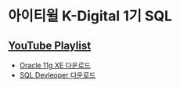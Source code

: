 # 아이티윌 K-Digital 1기 SQL

## [YouTube Playlist](https://www.youtube.com/playlist?list=PLIYf0rAjO5mah9PUOegIJprn1qWohk7QV)

* [Oracle 11g XE 다운로드](https://www.oracle.com/database/technologies/xe-prior-release-downloads.html)
* [SQL Devleoper 다운로드](https://www.oracle.com/tools/downloads/sqldev-downloads.html)
